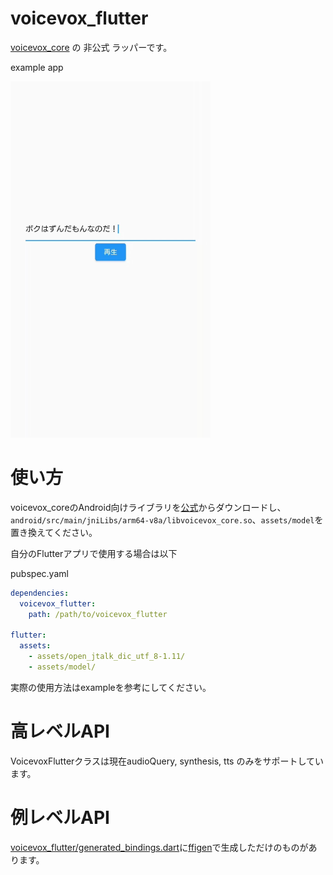 # voicevox_flutter

[voicevox_core](https://github.com/VOICEVOX/voicevox_core) の 非公式 ラッパーです。

example app

<img src="screen_shot/sample.jpg" width="320px"/>

# 使い方

voicevox_coreのAndroid向けライブラリを[公式](https://github.com/VOICEVOX/voicevox_core/releases)からダウンロードし、`android/src/main/jniLibs/arm64-v8a/libvoicevox_core.so`、`assets/model`を置き換えてください。

自分のFlutterアプリで使用する場合は以下

pubspec.yaml
```yaml
dependencies:
  voicevox_flutter:
    path: /path/to/voicevox_flutter

flutter:
  assets:
    - assets/open_jtalk_dic_utf_8-1.11/
    - assets/model/

```

実際の使用方法はexampleを参考にしてください。

# 高レベルAPI
VoicevoxFlutterクラスは現在audioQuery, synthesis, tts のみをサポートしています。

# 例レベルAPI
[voicevox_flutter/generated_bindings.dart](lib/generated_bindings.dart)に[ffigen](https://github.com/dart-lang/ffigen)で生成しただけのものがあります。

